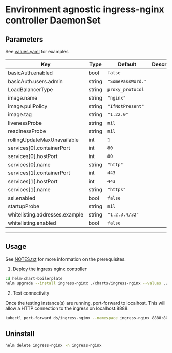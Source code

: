 # Environment agnostic ingress-nginx controller DaemonSet

## Parameters

See [values.yaml](./values.yaml) for examples 

| Key | Type | Default | Description |
|-----|------|---------|-------------|
| basicAuth.enabled | bool | `false` | |
| basicAuth.users.admin | string | `"SomePassWord."` |  |
| LoadBalancerType | string | `proxy_protocol` |  |
| image.name | string | `"nginx"` |  |
| image.pullPolicy | string | `"IfNotPresent"` |  |
| image.tag | string | `"1.22.0"` |  |
| livenessProbe | string | `nil` |  |
| readinessProbe | string | `nil` |  |
| rollingUpdateMaxUnavailable | int | `1` |  |
| services[0].containerPort | int | `80` |  |
| services[0].hostPort | int | `80` |  |
| services[0].name | string | `"http"` |  |
| services[1].containerPort | int | `443` |  |
| services[1].hostPort | int | `443` |  |
| services[1].name | string | `"https"` |  |
| ssl.enabled | bool | `false` |  |
| startupProbe | string | `nil` |  |
| whitelisting.addresses.example | string | `"1.2.3.4/32"` |  |
| whitelisting.enabled | bool | `false` |  |
----------------------------------------------


## Usage

See [NOTES.txt](./templates/NOTES.txt) for more information on the prerequisites. 


1. Deploy the ingress nginx controller

```bash
cd helm-chart-boilerplate
helm upgrade --install ingress-nginx ./charts/ingress-nginx --values ./examples/ingress-nginx-tcp/values-override.yaml --create-namespace --namespace ingress-nginx --debug 
```

2. Test connectivity

Once the testing instance(s) are running, port-forward to localhost. This will allow a HTTP connection to the ingress on localhost:8888.

```bash
kubectl port-forward ds/ingress-nginx --namespace ingress-nginx 8888:80 &
```

## Uninstall

```bash
helm delete ingress-nginx -n ingress-nginx
```